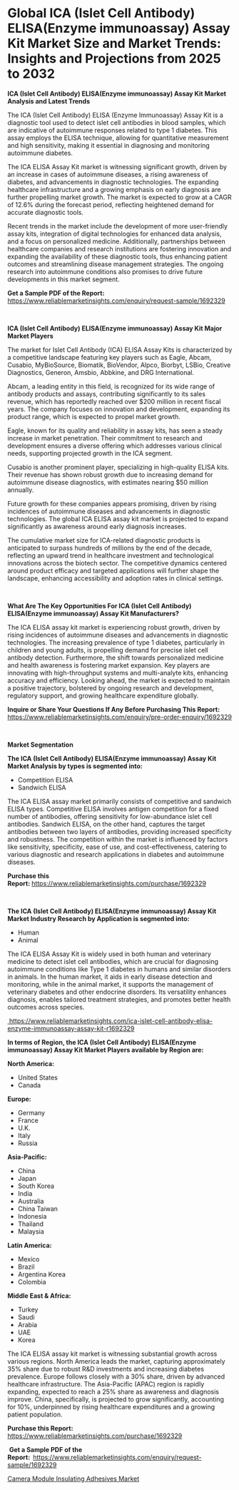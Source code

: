 <p><h1>Global ICA (Islet Cell Antibody) ELISA(Enzyme immunoassay) Assay Kit Market Size and Market Trends: Insights and Projections from 2025 to 2032</h1></p><p><strong>ICA (Islet Cell Antibody) ELISA(Enzyme immunoassay) Assay Kit Market Analysis and Latest Trends</strong></p>
<p><p>The ICA (Islet Cell Antibody) ELISA (Enzyme Immunoassay) Assay Kit is a diagnostic tool used to detect islet cell antibodies in blood samples, which are indicative of autoimmune responses related to type 1 diabetes. This assay employs the ELISA technique, allowing for quantitative measurement and high sensitivity, making it essential in diagnosing and monitoring autoimmune diabetes.</p><p>The ICA ELISA Assay Kit market is witnessing significant growth, driven by an increase in cases of autoimmune diseases, a rising awareness of diabetes, and advancements in diagnostic technologies. The expanding healthcare infrastructure and a growing emphasis on early diagnosis are further propelling market growth. The market is expected to grow at a CAGR of 12.6% during the forecast period, reflecting heightened demand for accurate diagnostic tools.</p><p>Recent trends in the market include the development of more user-friendly assay kits, integration of digital technologies for enhanced data analysis, and a focus on personalized medicine. Additionally, partnerships between healthcare companies and research institutions are fostering innovation and expanding the availability of these diagnostic tools, thus enhancing patient outcomes and streamlining disease management strategies. The ongoing research into autoimmune conditions also promises to drive future developments in this market segment.</p></p>
<p><strong>Get a Sample PDF of the Report:&nbsp;</strong> <a href="https://www.reliablemarketinsights.com/enquiry/request-sample/1692329?utm_campaign=2642&utm_medium=2&utm_source=Github&utm_content=ia&utm_term=27032025&utm_id=ica-islet-cell-antibody-elisaenzyme-immunoassay-assay-kit">https://www.reliablemarketinsights.com/enquiry/request-sample/1692329</a></p>
<p>&nbsp;</p>
<p><strong>ICA (Islet Cell Antibody) ELISA(Enzyme immunoassay) Assay Kit Major Market Players</strong></p>
<p><p>The market for Islet Cell Antibody (ICA) ELISA Assay Kits is characterized by a competitive landscape featuring key players such as Eagle, Abcam, Cusabio, MyBioSource, Biomatik, BioVendor, Alpco, Biorbyt, LSBio, Creative Diagnostics, Generon, Amsbio, Abbkine, and DRG International.</p><p>Abcam, a leading entity in this field, is recognized for its wide range of antibody products and assays, contributing significantly to its sales revenue, which has reportedly reached over $200 million in recent fiscal years. The company focuses on innovation and development, expanding its product range, which is expected to propel market growth.</p><p>Eagle, known for its quality and reliability in assay kits, has seen a steady increase in market penetration. Their commitment to research and development ensures a diverse offering which addresses various clinical needs, supporting projected growth in the ICA segment.</p><p>Cusabio is another prominent player, specializing in high-quality ELISA kits. Their revenue has shown robust growth due to increasing demand for autoimmune disease diagnostics, with estimates nearing $50 million annually.</p><p>Future growth for these companies appears promising, driven by rising incidences of autoimmune diseases and advancements in diagnostic technologies. The global ICA ELISA assay kit market is projected to expand significantly as awareness around early diagnosis increases. </p><p>The cumulative market size for ICA-related diagnostic products is anticipated to surpass hundreds of millions by the end of the decade, reflecting an upward trend in healthcare investment and technological innovations across the biotech sector. The competitive dynamics centered around product efficacy and targeted applications will further shape the landscape, enhancing accessibility and adoption rates in clinical settings.</p></p>
<p>&nbsp;</p>
<p><strong>What Are The Key Opportunities For ICA (Islet Cell Antibody) ELISA(Enzyme immunoassay) Assay Kit Manufacturers?</strong></p>
<p><p>The ICA ELISA assay kit market is experiencing robust growth, driven by rising incidences of autoimmune diseases and advancements in diagnostic technologies. The increasing prevalence of type 1 diabetes, particularly in children and young adults, is propelling demand for precise islet cell antibody detection. Furthermore, the shift towards personalized medicine and health awareness is fostering market expansion. Key players are innovating with high-throughput systems and multi-analyte kits, enhancing accuracy and efficiency. Looking ahead, the market is expected to maintain a positive trajectory, bolstered by ongoing research and development, regulatory support, and growing healthcare expenditure globally.</p></p>
<p><strong>Inquire or Share Your Questions If Any Before Purchasing This Report:</strong> <a href="https://www.reliablemarketinsights.com/enquiry/pre-order-enquiry/1692329?utm_campaign=2642&utm_medium=2&utm_source=Github&utm_content=ia&utm_term=27032025&utm_id=ica-islet-cell-antibody-elisaenzyme-immunoassay-assay-kit">https://www.reliablemarketinsights.com/enquiry/pre-order-enquiry/1692329</a></p>
<p>&nbsp;</p>
<p><strong>Market Segmentation</strong></p>
<p><strong>The ICA (Islet Cell Antibody) ELISA(Enzyme immunoassay) Assay Kit Market Analysis by types is segmented into:</strong></p>
<p><ul><li>Competition ELISA</li><li>Sandwich ELISA</li></ul></p>
<p><p>The ICA ELISA assay market primarily consists of competitive and sandwich ELISA types. Competitive ELISA involves antigen competition for a fixed number of antibodies, offering sensitivity for low-abundance islet cell antibodies. Sandwich ELISA, on the other hand, captures the target antibodies between two layers of antibodies, providing increased specificity and robustness. The competition within the market is influenced by factors like sensitivity, specificity, ease of use, and cost-effectiveness, catering to various diagnostic and research applications in diabetes and autoimmune diseases.</p></p>
<p><strong>Purchase this Report:&nbsp;</strong><a href="https://www.reliablemarketinsights.com/purchase/1692329?utm_campaign=2642&utm_medium=2&utm_source=Github&utm_content=ia&utm_term=27032025&utm_id=ica-islet-cell-antibody-elisaenzyme-immunoassay-assay-kit">https://www.reliablemarketinsights.com/purchase/1692329</a></p>
<p>&nbsp;</p>
<p><strong>The ICA (Islet Cell Antibody) ELISA(Enzyme immunoassay) Assay Kit Market Industry Research by Application is segmented into:</strong></p>
<p><ul><li>Human</li><li>Animal</li></ul></p>
<p><p>The ICA ELISA Assay Kit is widely used in both human and veterinary medicine to detect islet cell antibodies, which are crucial for diagnosing autoimmune conditions like Type 1 diabetes in humans and similar disorders in animals. In the human market, it aids in early disease detection and monitoring, while in the animal market, it supports the management of veterinary diabetes and other endocrine disorders. Its versatility enhances diagnosis, enables tailored treatment strategies, and promotes better health outcomes across species.</p></p>
<p><a href="https://www.reliablemarketinsights.com/ica-islet-cell-antibody-elisa-enzyme-immunoassay-assay-kit-r1692329?utm_campaign=2642&utm_medium=2&utm_source=Github&utm_content=ia&utm_term=27032025&utm_id=ica-islet-cell-antibody-elisaenzyme-immunoassay-assay-kit">&nbsp;https://www.reliablemarketinsights.com/ica-islet-cell-antibody-elisa-enzyme-immunoassay-assay-kit-r1692329</a></p>
<p><strong>In terms of Region, the ICA (Islet Cell Antibody) ELISA(Enzyme immunoassay) Assay Kit Market Players available by Region are:</strong></p>
<p>
    <p> <strong> North America: </strong>
        <ul>
            <li>United States</li>
            <li>Canada</li>
        </ul>
        </p> 
    <p> <strong> Europe: </strong>
        <ul>
            <li>Germany</li>
            <li>France</li>
            <li>U.K.</li>
            <li>Italy</li>
            <li>Russia</li>
        </ul>
        </p> 
    <p> <strong> Asia-Pacific: </strong>
        <ul>
            <li>China</li>
            <li>Japan</li>
            <li>South Korea</li>
            <li>India</li>
            <li>Australia</li>
            <li>China Taiwan</li>
            <li>Indonesia</li>
            <li>Thailand</li>
            <li>Malaysia</li>
        </ul>
        </p> 
    <p> <strong> Latin America: </strong>
        <ul>
            <li>Mexico</li>
            <li>Brazil</li>
            <li>Argentina Korea</li>
            <li>Colombia</li>
        </ul>
        </p> 
    <p> <strong> Middle East & Africa: </strong>
        <ul>
            <li>Turkey</li>
            <li>Saudi</li>
            <li>Arabia</li>
            <li>UAE</li>
            <li>Korea</li>
        </ul>
    </p>
    </p>
<p><p>The ICA ELISA assay kit market is witnessing substantial growth across various regions. North America leads the market, capturing approximately 35% share due to robust R&D investments and increasing diabetes prevalence. Europe follows closely with a 30% share, driven by advanced healthcare infrastructure. The Asia-Pacific (APAC) region is rapidly expanding, expected to reach a 25% share as awareness and diagnosis improve. China, specifically, is projected to grow significantly, accounting for 10%, underpinned by rising healthcare expenditures and a growing patient population.</p></p>
<p><strong>Purchase this Report: </strong><a href="https://www.reliablemarketinsights.com/purchase/1692329?utm_campaign=2642&utm_medium=2&utm_source=Github&utm_content=ia&utm_term=27032025&utm_id=ica-islet-cell-antibody-elisaenzyme-immunoassay-assay-kit">https://www.reliablemarketinsights.com/purchase/1692329</a></p>
<p>&nbsp;<strong>Get a Sample PDF of the Report:&nbsp;&nbsp;</strong><a href="https://www.reliablemarketinsights.com/enquiry/request-sample/1692329?utm_campaign=2642&utm_medium=2&utm_source=Github&utm_content=ia&utm_term=27032025&utm_id=ica-islet-cell-antibody-elisaenzyme-immunoassay-assay-kit">https://www.reliablemarketinsights.com/enquiry/request-sample/1692329</a></p>
<p><strong></strong></p>
<p><p><a href="https://github.com/saqafidrahea/Market-Research-Report-List-1/blob/main/camera-module-insulating-adhesives-market.md?utm_campaign=2642&utm_medium=2&utm_source=Github&utm_content=ia&utm_term=27032025&utm_id=ica-islet-cell-antibody-elisaenzyme-immunoassay-assay-kit">Camera Module Insulating Adhesives Market</a></p></p>